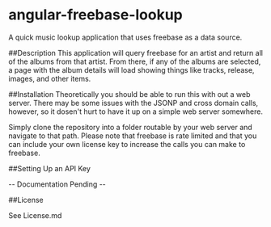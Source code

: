angular-freebase-lookup
=======================

A quick music lookup application that uses freebase as a data source.

##Description 
This application will query freebase for an artist and return all of the albums from that artist. From there, if any of the albums are selected, a page with the album details will load showing things like tracks, release, images, and other items.

##Installation
Theoretically you should be able to run this with out a web server. There may be some issues with the JSONP and cross domain calls, however, so it dosen't hurt to have it up on a simple web server somewhere.

Simply clone the repository into a folder routable by your web server and navigate to that path. Please note that freebase is rate limited and that you can include your own license key to increase the calls you can make to freebase.

##Setting Up an API Key

-- Documentation Pending --

##License

See License.md
